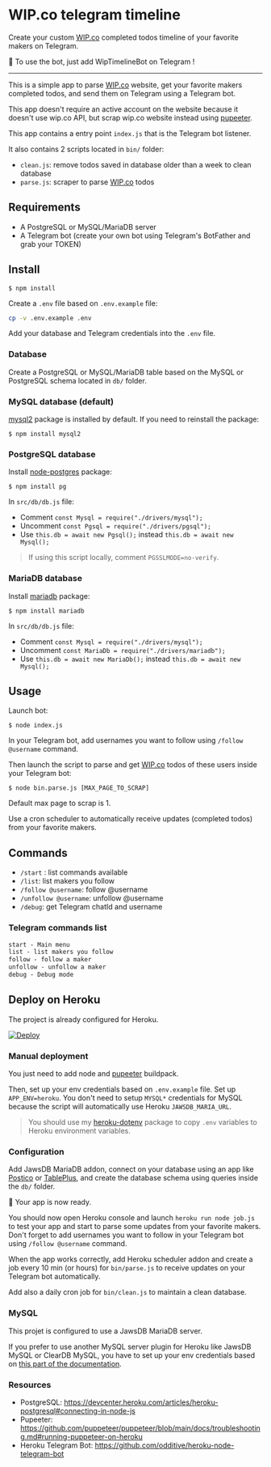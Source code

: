 # WIP.co telegram timeline

Create your custom [WIP.co](https://wip.co/) completed todos timeline of your favorite makers on Telegram.

🤖 To use the bot, just add WipTimelineBot on Telegram !

---

This is a simple app to parse [WIP.co](https://wip.co/) website, get your favorite makers completed todos, and send them on Telegram using a Telegram bot.

This app doesn't require an active account on the website because it doesn't use wip.co API, but scrap wip.co website instead using [pupeeter](https://pptr.dev/).

This app contains a entry point `index.js` that is the Telegram bot listener.

It also contains 2 scripts located in `bin/` folder:

-   `clean.js`: remove todos saved in database older than a week to clean database
-   `parse.js`: scraper to parse [WIP.co](https://wip.co/) todos

## Requirements

-   A PostgreSQL or MySQL/MariaDB server
-   A Telegram bot (create your own bot using Telegram's BotFather and grab your TOKEN)

## Install

```
$ npm install
```

Create a `.env` file based on `.env.example` file:

```bash
cp -v .env.example .env
```

Add your database and Telegram credentials into the `.env` file.

### Database

Create a PostgreSQL or MySQL/MariaDB table based on the MySQL or PostgreSQL schema located in `db/` folder.

### MySQL database (default)

[mysql2](https://www.npmjs.com/package/mysql2) package is installed by default. If you need to reinstall the package:

```
$ npm install mysql2
```

### PostgreSQL database

Install [node-postgres](https://node-postgres.com/) package:

```
$ npm install pg
```

In `src/db/db.js` file:

* Comment `const Mysql = require("./drivers/mysql");`
* Uncomment `const Pgsql = require("./drivers/pgsql");`
* Use  `this.db = await new Pgsql();` instead `this.db = await new Mysql();`

> If using this script locally, comment `PGSSLMODE=no-verify`.

### MariaDB database

Install [mariadb](https://mariadb.com/kb/en/getting-started-with-the-nodejs-connector/) package:

```
$ npm install mariadb
```

In `src/db/db.js` file:

* Comment `const Mysql = require("./drivers/mysql");`
* Uncomment `const MariaDb = require("./drivers/mariadb");`
* Use  `this.db = await new MariaDb();` instead `this.db = await new Mysql();`

## Usage

Launch bot:

```
$ node index.js
```

In your Telegram bot, add usernames you want to follow using `/follow @username` command.

Then launch the script to parse and get [WIP.co](https://wip.co/) todos of these users inside your Telegram bot:

```
$ node bin.parse.js [MAX_PAGE_TO_SCRAP]
```

Default max page to scrap is 1.

Use a cron scheduler to automatically receive updates (completed todos) from your favorite makers.

## Commands

-   `/start` : list commands available
-   `/list`: list makers you follow
-   `/follow @username`: follow @username
-   `/unfollow @username`: unfollow @username
-   `/debug`: get Telegram chatId and username

### Telegram commands list

```txt
start - Main menu
list - list makers you follow
follow - follow a maker
unfollow - unfollow a maker
debug - Debug mode
```

## Deploy on Heroku

The project is already configured for Heroku.

[![Deploy](https://www.herokucdn.com/deploy/button.svg)](https://heroku.com/deploy)

### Manual deployment

You just need to add node and [pupeeter](https://github.com/puppeteer/puppeteer/blob/main/docs/troubleshooting.md#running-puppeteer-on-heroku) buildpack.

Then, set up your env credentials based on `.env.example` file. Set up `APP_ENV=heroku`. You don't need to setup `MYSQL*` credentials for MySQL because the script will automatically use Heroku `JAWSDB_MARIA_URL`.

> You should use my [heroku-dotenv](https://github.com/cba85/heroku-dotenv) package to copy `.env` variables to Heroku environment variables.

### Configuration

Add JawsDB MariaDB addon, connect on your database using an app like [Postico](https://eggerapps.at/postico/) or [TablePlus](https://tableplus.com/), and create the database schema using queries inside the `db/` folder.

🚀 Your app is now ready.

You should now open Heroku console and launch `heroku run node job.js` to test your app and start to parse some updates from your favorite makers. Don't forget to add usernames you want to follow in your Telegram bot using `/follow @username` command.

When the app works correctly, add Heroku scheduler addon and create a job every 10 min (or hours) for `bin/parse.js` to receive updates on your Telegram bot automatically.

Add also a daily cron job for `bin/clean.js` to maintain a clean database.

### MySQL

This projet is configured to use a JawsDB MariaDB server.

If you prefer to use another MySQL server plugin for Heroku like JawsDB MySQL or ClearDB MySQL, you have to set up your env credentials based on [this part of the documentation](#mysql-database).

### Resources

-   PostgreSQL: https://devcenter.heroku.com/articles/heroku-postgresql#connecting-in-node-js
-   Pupeeter: https://github.com/puppeteer/puppeteer/blob/main/docs/troubleshooting.md#running-puppeteer-on-heroku
-   Heroku Telegram Bot: https://github.com/odditive/heroku-node-telegram-bot
